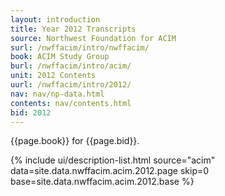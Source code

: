 ```yaml
---
layout: introduction
title: Year 2012 Transcripts
source: Northwest Foundation for ACIM
surl: /nwffacim/intro/nwffacim/
book: ACIM Study Group
burl: /nwffacim/intro/acim/
unit: 2012 Contents
uurl: /nwffacim/intro/2012/
nav: nav/np-data.html
contents: nav/contents.html
bid: 2012
---
```


{{page.book}} for {{page.bid}}.

{% include ui/description-list.html source="acim"
data=site.data.nwffacim.acim.2012.page skip=0
base=site.data.nwffacim.acim.2012.base %}


